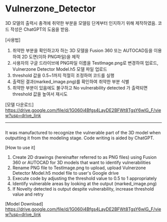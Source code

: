 # Vulnerzone_Detector
3D 모델의 출력시 충격에 취약한 부분을 모델링 단계부터 인지하기 위해 제작하였음.
코드 작성은 ChatGPT의 도움을 받음.

[사용법]
1. 취약한 부분을 확인하고자 하는 3D 모델을 Fusion 360 또는 AUTOCAD등을 이용하여 2D 도면(이하 PNG파일)을 제작
2. 사용자의 구글 드라이브에 PNG파일 이름을 TestImage.png로 변경하여 업로드, Vulnerzone Detector Model.h5 모델 파일 업로드
3. threshold 값을 0.5~1까지 적절히 조정하여 코드를 실행
4. 출력된 결과(marked_image.png)를 확인하여 취약한 부분 식별
5. 취약한 부분이 있음에도 불구하고 No vulnerability detected 가 출력되면 threshold 값을 높여서 재시도

[모델 다운로드]
https://drive.google.com/file/d/1G060j4Bfgs4LayDE2BFWt8TgsY6wlG_F/view?usp=drive_link
***
### <English version>
It was manufactured to recognize the vulnerable part of the 3D model when outputting it from the modeling stage.
Code writing is aided by ChatGPT.

[How to use it]
1. Create 2D drawings (hereinafter referred to as PNG files) using Fusion 360 or AUTOCAD for 3D models that want to identify vulnerabilities
2. Rename PNG file to TestImage.png to upload, upload Vulnerzone Detector Model.h5 model file to user's Google drive
3. Execute code by adjusting the threshold value to 0.5 to 1 appropriately
4. Identify vulnerable areas by looking at the output (marked_image.png)
5. If Novelty detected is output despite vulnerability, increase threshold value and retry

[Model Download]
https://drive.google.com/file/d/1G060j4Bfgs4LayDE2BFWt8TgsY6wlG_F/view?usp=drive_link
